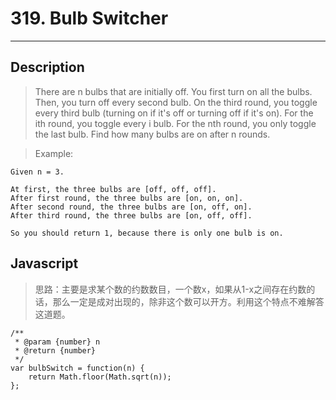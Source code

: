 # 319. Bulb Switcher

---

## Description

> There are n bulbs that are initially off. You first turn on all the bulbs. Then, you turn off every second bulb. On the third round, you toggle every third bulb (turning on if it's off or turning off if it's on). For the ith round, you toggle every i bulb. For the nth round, you only toggle the last bulb. Find how many bulbs are on after n rounds.

> Example:

```
Given n = 3.

At first, the three bulbs are [off, off, off].
After first round, the three bulbs are [on, on, on].
After second round, the three bulbs are [on, off, on].
After third round, the three bulbs are [on, off, off].

So you should return 1, because there is only one bulb is on.
```

## Javascript

> 思路：主要是求某个数的约数数目，一个数x，如果从1-x之间存在约数的话，那么一定是成对出现的，除非这个数可以开方。利用这个特点不难解答这道题。

```
/**
 * @param {number} n
 * @return {number}
 */
var bulbSwitch = function(n) {
    return Math.floor(Math.sqrt(n));
};

```
